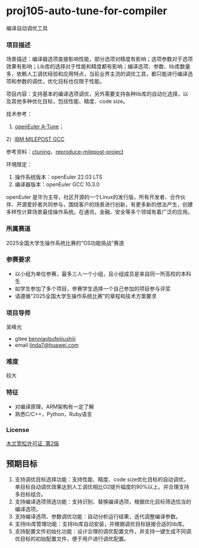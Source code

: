 # proj105-auto-tune-for-compiler
编译自动调优工具

### 项目描述

场景描述：编译器选项直接影响性能，部分选项对精度有影响；选项参数对于选项效果有影响；Lib库的选择对于性能和精度都有影响；编译选项、参数、lib库数量多，依赖人工调优经验和应用特点，当前业界主流的调优工具，都只能进行编译选项和参数的调优，优化目标也仅限于性能。

项目内容：支持基本的编译选项调优，另外需要支持各种lib库的自动化选择，以及其他多种优化目标，包括性能、精度、code size。  

技术参考：

1)  [openEuler A-Tune](https://gitee.com/openeuler/A-Tune)；

2）[IBM MILEPOST GCC](https://en.wikipedia.org/wiki/MILEPOST_GCC)

参考资料：[ctuning](http://ctuning.org/wiki/index.php/CTools:MilepostGCC)，[reproduce-milepost-project](https://github.com/ctuning/reproduce-milepost-project)

环境限定：

1. 操作系统版本：openEuler 22.03 LTS
2. 编译器版本：openEuler GCC 10.3.0

openEuler 是华为主导，社区开源的一个Linux的发行版，所有开发者、合作伙伴、开源爱好者共同参与，围绕客户的场景进行创新，有更多新的想法产生，创建多样性计算场景最佳操作系统。在通讯，金融、安全等多个领域有着广泛的应用。

### 所属赛道

2025全国大学生操作系统比赛的“OS功能挑战”赛道

### 参赛要求

- 以小组为单位参赛，最多三人一个小组，且小组成员是来自同一所高校的本科生
- 如学生参加了多个项目，参赛学生选择一个自己参加的项目参与评奖
- 请遵循“2025全国大学生操作系统比赛”的章程和技术方案要求

### 项目导师

吴峰光

- gitee [benniaobufeijiushiji](https://gitee.com/benniaobufeijiushiji)
- email linda7@huawei.com

### 难度

较大

### 特征

- 对编译原理，ARM架构有一定了解
- 熟悉C/C++，Python，Ruby语言

### License

[木兰宽松许可证, 第2版](http://license.coscl.org.cn/MulanPSL2)  

## 预期目标

1. 支持调优目标选择功能：支持性能、精度、code size优化目标的自动调优，单目标自动调优效果达到人工调优相比O2提升幅度的90%以上。并合理支持多目标组合。
2. 支持编译选项筛选功能：支持识别、替换编译选项，根据优化目标筛选恰当的编译选项。
3. 支持编译选项、参数调优功能：自动分析运行结果，迭代调整编译参数。
4. 支持lib库管理功能：支持lib库自动安装，并根据调优目标链接合适的lib库。
5. 支持配置文件初始化功能：设计合理的调优配置文件，并支持一键生成不同调优目标的初始配置文件，便于用户进行调优配置。
